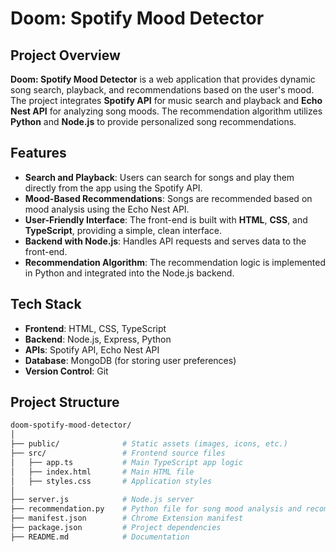 # Doom: Spotify Mood Detector

## Project Overview
**Doom: Spotify Mood Detector** is a web application that provides dynamic song search, playback, and recommendations based on the user's mood. The project integrates **Spotify API** for music search and playback and **Echo Nest API** for analyzing song moods. The recommendation algorithm utilizes **Python** and **Node.js** to provide personalized song recommendations.

## Features
- **Search and Playback**: Users can search for songs and play them directly from the app using the Spotify API.
- **Mood-Based Recommendations**: Songs are recommended based on mood analysis using the Echo Nest API.
- **User-Friendly Interface**: The front-end is built with **HTML**, **CSS**, and **TypeScript**, providing a simple, clean interface.
- **Backend with Node.js**: Handles API requests and serves data to the front-end.
- **Recommendation Algorithm**: The recommendation logic is implemented in Python and integrated into the Node.js backend.

## Tech Stack
- **Frontend**: HTML, CSS, TypeScript
- **Backend**: Node.js, Express, Python
- **APIs**: Spotify API, Echo Nest API
- **Database**: MongoDB (for storing user preferences)
- **Version Control**: Git

## Project Structure
```bash
doom-spotify-mood-detector/
│
├── public/              # Static assets (images, icons, etc.)
├── src/                 # Frontend source files
│   ├── app.ts           # Main TypeScript app logic
│   ├── index.html       # Main HTML file
│   ├── styles.css       # Application styles
│
├── server.js            # Node.js server
├── recommendation.py    # Python file for song mood analysis and recommendation
├── manifest.json        # Chrome Extension manifest
├── package.json         # Project dependencies
├── README.md            # Documentation
